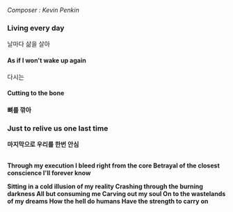 *Composer : Kevin Penkin <br>*
 
<h3> Living every day</h3>
날마다 삶을 살아

**<h4>As if I won't wake up again</h4>**
다시는
<br>

**<h4>Cutting to the bone<h4>**
뼈를 깎아

**<h3> Just to relive us one last time</h3>**
마지막으로 우리를 한번 안심
<br>
<br>

Through my execution
I bleed right from the core
Betrayal of the closest conscience
I'll forever know

Sitting in a cold illusion of my reality
Crashing through the burning darkness
All but consuming me
Carving out my soul
On to the wastelands of my dreams
How the hell do humans
Have the strength to carry on